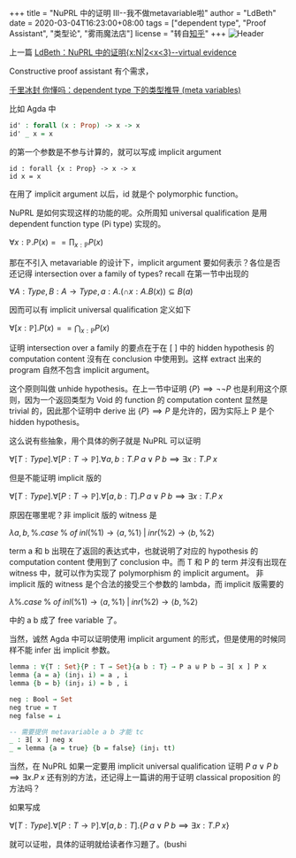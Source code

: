 +++
title = "NuPRL 中的证明 III--我不做metavariable啦"
author = "LdBeth"
date = 2020-03-04T16:23:00+08:00
tags = ["dependent type", "Proof Assistant", "类型论", "雾雨魔法店"]
license = "转自[知乎](https://zhuanlan.zhihu.com/p/109540104)"
+++
![Header](v2-143b2fade44bed352dfd081dbe478cd7_1440w.image.jpeg)

上一篇 [LdBeth：NuPRL 中的证明{x:N|2\<x\<3}--virtual evidence](../108759696)

Constructive proof assistant 有个需求，

[千里冰封 你懂吗：dependent type 下的类型推导 (meta variables)](https://zhuanlan.zhihu.com/p/74410702)

比如 Agda 中

````agda
id' : forall (x : Prop) -> x -> x
id' _ x = x
````

的第一个参数是不参与计算的，就可以写成 implicit argument

````text
id : forall {x : Prop} -> x -> x
id x = x
````

在用了 implicit argument 以后，id 就是个 polymorphic function。

NuPRL 是如何实现这样的功能的呢。众所周知 universal qualification 是用 dependent function type (Pi type) 实现的。

$\forall x:\mathbb{P}. P(x)  == \prod_{x:\mathbb{P}}{P(x)}$ 

那在不引入 metavariable 的设计下，implicit argument 要如何表示？各位是否还记得 intersection over a family of types? recall 在第一节中出现的

$\forall A : Type, B : A \rightarrow Type, a : A .(\cap x:A.B(x)) \subseteq B(a)$

因而可以有 implicit universal qualification 定义如下

$\forall[x:\mathbb{P}].P(x) == \bigcap_{x:\mathbb{P}}P(x)$

证明 intersection over a family 的要点在于在 [ ] 中的 hidden hypothesis 的 computation content 沒有在 conclusion 中使用到。这样 extract 出来的 program 自然不包含 implicit argument。

这个原则叫做 unhide hypothesis。在上一节中证明 $\{P\} \implies \neg\neg P$ 也是利用这个原则，因为一个返回类型为 Void 的 function 的 computation content 显然是 trivial 的，因此那个证明中 derive 出 $\{P\} \implies P$ 是允许的，因为实际上 P 是个 hidden hypothesis。

这么说有些抽象，用个具体的例子就是 NuPRL 可以证明 

$\forall [T:Type]. \forall[P: T \rightarrow \mathbb{P}]. \forall a, b:T. P\; a \lor P\; b\implies \exists x: T.P\; x$ 

但是不能证明 implicit 版的

$\forall [T:Type]. \forall[P: T \rightarrow \mathbb{P}]. \forall [a, b:T]. P\; a \lor P\; b\implies \exists x: T.P\; x$ 

原因在哪里呢？非 implicit 版的 witness 是

$\lambda a,b,\%. case\; \%\; of\; inl(\%1) \rightarrow \langle a, \%1 \rangle\; |\; inr(\%2) \rightarrow \langle b, \%2 \rangle$ 

term a 和 b 出現在了返回的表达式中，也就说明了对应的 hypothesis 的 computation content 使用到了 conclusion 中。而 T 和 P 的 term 并沒有出现在 witness 中，就可以作为实现了 polymorphism 的 implicit argument。 非 implicit 版的 witness 是个合法的接受三个参数的 lambda，而 implicit 版需要的

$\lambda \%. case\; \%\; of\; inl(\%1) \rightarrow \langle a, \%1 \rangle\; |\; inr(\%2) \rightarrow \langle b, \%2 \rangle$ 

中的 a b 成了 free variable 了。

当然，诚然 Agda 中可以证明使用 implicit argument 的形式，但是使用的时候同样不能 infer 出 implicit 参数。

````agda
lemma : ∀{T : Set}{P : T → Set}{a b : T} → P a ⊎ P b → ∃[ x ] P x
lemma {a = a} (inj₁ i) = a , i
lemma {b = b} (inj₂ i) = b , i

neg : Bool → Set
neg true = ⊤
neg false = ⊥

-- 需要提供 metavariable a b 才能 tc
_ : ∃[ x ] neg x
_ = lemma {a = true} {b = false} (inj₁ tt)
````

当然，在 NuPRL 如果一定要用 implicit universal qualification 证明 $P\; a \lor P\; b\implies \exists x.P\; x$ 还有別的方法，还记得上一篇讲的用于证明 classical proposition 的方法吗？

如果写成

$\forall [T:Type]. \forall[P: T \rightarrow \mathbb{P}]. \forall [a, b:T]. \{P\; a \lor P\; b\implies \exists x: T.P\; x\}$ 

就可以证啦，具体的证明就给读者作习題了。(bushi


